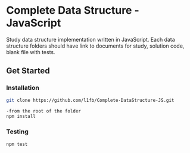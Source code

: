 # Complete Data Structure - JavaScript

Study data structure implementation written in JavaScript. 
Each data structure folders should have link to documents for study, solution code, blank file with tests.

## Get Started

### Installation

```bash
git clone https://github.com/l1fb/Complete-DataStructure-JS.git

-from the root of the folder
npm install
```

### Testing

```bash
npm test
```